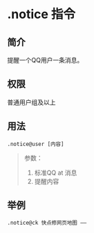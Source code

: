 # .notice 指令

## 简介

提醒一个QQ用户一条消息。

## 权限

普通用户组及以上

## 用法

```QQ\_message
.notice@user [内容]
```

> 参数：
>
> 1. 标准QQ at 消息
> 2. 提醒内容

## 举例

```QQ\_message
.notice@ck 快点修网页地图 ——
```
